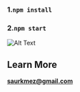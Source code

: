 ### 1.`npm install`

### 2.`npm start`

![Alt Text](https://media.giphy.com/media/B9zlLprZbLayvNt8We/giphy.gif)



## Learn More

**saurkmez@gmail.com**
